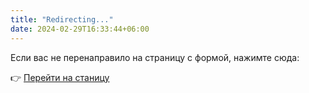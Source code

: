 ```yaml
---
title: "Redirecting..."
date: 2024-02-29T16:33:44+06:00
---
```


Если вас не перенаправило на страницу с формой, нажимте сюда:

👉 [Перейти на станицу](https://j5axhlreloq.typeform.com/to/WRAtG1L2)

<script>window.location = "https://j5axhlreloq.typeform.com/to/WRAtG1L2"</script>
